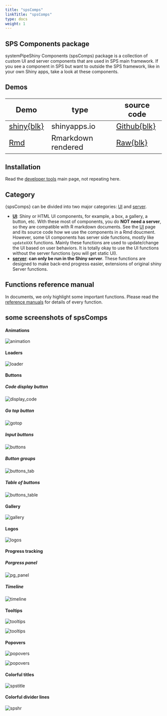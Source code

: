 ```yaml
---
title: "spsComps"
linkTitle: "spsComps"
type: docs
weight: 1
---
```


## SPS Components package

systemPipeShiny Components (spsComps) package is a collection of custom UI  and 
server components that are used in SPS main framework. If you see a component 
in SPS but want to outside the SPS framework, like in your own Shiny apps, 
take a look at these components. 

## Demos

| Demo | type | source code |
|---|---|---|
|[shiny{blk}](https://lezhang.shinyapps.io/spsComps)|shinyapps.io|[Github{blk}](https://github.com/lz100/spsComps/tree/master/examples/demo)|
|[Rmd](https://systempipe.org/sps/dev/spscomps/ui/)|Rmarkdown rendered|[Raw{blk}](https://raw.githubusercontent.com/systemPipeR/systemPipeR.github.io/main/content/en/sps/dev/spscomps/ui.Rmd)|

<style>
table {font-size: 1.5rem}
</style>

## Installation 

Read the [developer tools](..) main page, not repeating here. 

## Category
{spsComps} can be divided into two major categories: [UI](ui) and [server](server).

- [**UI**](ui): Shiny or HTML UI components, for example, a box, a gallery, a button, etc. With 
these most of components, you do **NOT need a server**, so they are compatible with 
R markdown documents. See the [UI](ui) page and its source code how we use the 
components in a Rmd doucment. However, some UI components has server side functions, 
mostly like `updateXXX` functions. Mainly these functions are used to update/change the 
UI based on user behaviors. It is totally okay to use the UI functions without the 
server functions (you will get static UI). 
- [**server**](server): **can only be run in the Shiny server**. These functions are designed 
to make back-end progress easier, extensions of original shiny Server functions. 

## Functions reference manual
In documents, we only highlight some important functions. Please read 
the [reference manuals](/sps/sps_funcs) for details of every function. 

## some screenshots of spsComps

#### Animations

![animation](https://github.com/systemPipeR/systemPipeR.github.io/blob/main/static/sps/img/spscomps/animations.gif?raw=true)

#### Loaders

![loader](https://github.com/systemPipeR/systemPipeR.github.io/blob/main/static/sps/img/spscomps/loader.gif?raw=true)

#### Buttons

##### Code display button

![display_code](https://github.com/systemPipeR/systemPipeR.github.io/blob/main/static/sps/img/spscomps/display_code.gif?raw=true)

##### Go top button

![gotop](https://github.com/systemPipeR/systemPipeR.github.io/blob/main/static/sps/img/spscomps/gotop.gif?raw=true)

##### Input buttons

![buttons](https://github.com/systemPipeR/systemPipeR.github.io/blob/main/static/sps/img/spscomps/buttons.png?raw=true)

##### Button groups

![buttons_tab](https://github.com/systemPipeR/systemPipeR.github.io/blob/main/static/sps/img/spscomps/buttons_tab.png?raw=true)

##### Table of buttons

![buttons_table](https://github.com/systemPipeR/systemPipeR.github.io/blob/main/static/sps/img/spscomps/buttons_table.png?raw=true)

#### Gallery

![gallery](https://github.com/systemPipeR/systemPipeR.github.io/blob/main/static/sps/img/spscomps/gallery.png?raw=true)

#### Logos

![logos](https://github.com/systemPipeR/systemPipeR.github.io/blob/main/static/sps/img/spscomps/logos.png?raw=true)

#### Progress tracking

##### Porgress panel

![pg_panel](https://github.com/systemPipeR/systemPipeR.github.io/blob/main/static/sps/img/spscomps/pg_panel.gif?raw=true)


##### Timeline 

![timeline](https://github.com/systemPipeR/systemPipeR.github.io/blob/main/static/sps/img/spscomps/timeline.gif?raw=true)


#### Tooltips

![tooltips](https://github.com/systemPipeR/systemPipeR.github.io/blob/main/static/sps/img/spscomps/bstip.gif?raw=true)

![tooltips](https://github.com/systemPipeR/systemPipeR.github.io/blob/main/static/sps/img/spscomps/bstip.png?raw=true)

#### Popovers

![popovers](https://github.com/systemPipeR/systemPipeR.github.io/blob/main/static/sps/img/spscomps/bspopover.gif?raw=true)

![popovers](https://github.com/systemPipeR/systemPipeR.github.io/blob/main/static/sps/img/spscomps/bspopover.png?raw=true)

#### Colorful titles

![spstitle](https://github.com/systemPipeR/systemPipeR.github.io/blob/main/static/sps/img/spscomps/spstitle.png?raw=true)

#### Colorful divider lines

![spshr](https://github.com/systemPipeR/systemPipeR.github.io/blob/main/static/sps/img/spscomps/spshr.png?raw=true)
